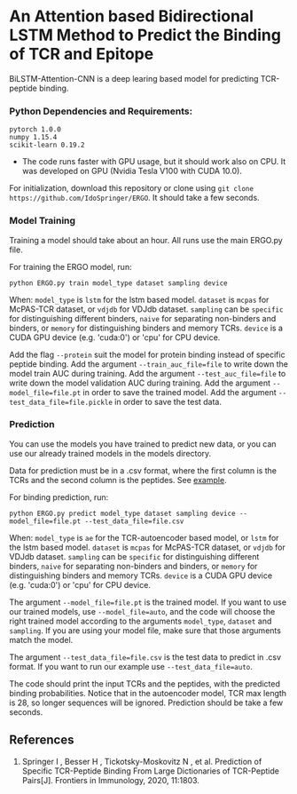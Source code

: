 # An Attention based Bidirectional LSTM Method to Predict the Binding of TCR and Epitope
BiLSTM-Attention-CNN is a deep learing based model for predicting TCR-peptide binding.
### Python Dependencies and Requirements:
```text
pytorch 1.0.0
numpy 1.15.4
scikit-learn 0.19.2
```
- The code runs faster with GPU usage, but it should work also on CPU. It was developed on GPU
(Nvidia Tesla V100 with CUDA 10.0).

For initialization, download this repository or clone using
`git clone https://github.com/IdoSpringer/ERGO`. It should take a few seconds.

### Model Training
Training a model should take about an hour.
All runs use the main ERGO.py file.

For training the ERGO model, run:
```commandline
python ERGO.py train model_type dataset sampling device 
```
When: `model_type` is `lstm` for the lstm based model.
`dataset` is `mcpas` for McPAS-TCR dataset, or `vdjdb` for VDJdb dataset.
`sampling` can be `specific` for distinguishing different binders, `naive` for separating non-binders and binders,
or `memory` for distinguishing binders and memory TCRs.
`device` is a CUDA GPU device (e.g. 'cuda:0') or 'cpu' for CPU device.

Add the flag `--protein` suit the model for protein binding instead of specific peptide binding.
Add the argument `--train_auc_file=file` to write down the model train AUC during training.
Add the argument `--test_auc_file=file` to write down the model validation AUC during training.
Add the argument `--model_file=file.pt` in order to save the trained model.
Add the argument `--test_data_file=file.pickle` in order to save the test data.

### Prediction
You can use the models you have trained to predict new data,
or you can use our already trained models in the models directory.

Data for prediction must be in a .csv format,
where the first column is the TCRs and the second column is the peptides.
See [example](pairs_example.csv).

For binding prediction, run:
```commandline
python ERGO.py predict model_type dataset sampling device --model_file=file.pt --test_data_file=file.csv
```
When: `model_type` is `ae` for the TCR-autoencoder based model, or `lstm` for the lstm based model.
`dataset` is `mcpas` for McPAS-TCR dataset, or `vdjdb` for VDJdb dataset.
`sampling` can be `specific` for distinguishing different binders, `naive` for separating non-binders and binders,
or `memory` for distinguishing binders and memory TCRs.
`device` is a CUDA GPU device (e.g. 'cuda:0') or 'cpu' for CPU device.

The argument `--model_file=file.pt` is the trained model.
If you want to use our trained models, use `--model_file=auto`, and the code will choose the right trained
model according to the arguments `model_type`, `dataset` and `sampling`.
If you are using your model file, make sure that those arguments match the model.

The argument `--test_data_file=file.csv` is the test data to predict in .csv format.
If you want to run our example use `--test_data_file=auto`.

The code should print the input TCRs and the peptides, with the predicted binding probabilities.
Notice that in the autoencoder model, TCR max length is 28, so longer sequences will be ignored.
Prediction should be take a few seconds.

## References
1. Springer I , Besser H , Tickotsky-Moskovitz N , et al. Prediction of Specific TCR-Peptide Binding From Large Dictionaries of TCR-Peptide Pairs[J]. Frontiers in Immunology, 2020, 11:1803.
